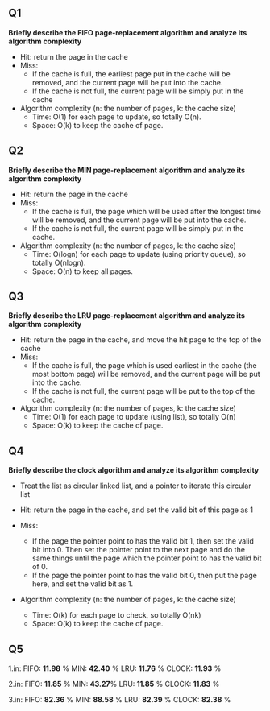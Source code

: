 ## Q1

**Briefly describe the FIFO page-replacement algorithm and analyze its algorithm complexity**

- Hit: return the page in the cache
- Miss: 
  - If the cache is full, the earliest page put in the cache will be removed, and the current page will be put into the cache.
  - If the cache is not full, the current page will be simply put in the cache
- Algorithm complexity (n: the number of pages, k: the cache size)
  - Time: O(1) for each page to update, so totally O(n).
  - Space: O(k) to keep the cache of page.

## Q2

**Briefly describe the MIN page-replacement algorithm and analyze its algorithm complexity**

- Hit: return the page in the cache
- Miss:
  - If the cache is full, the page which will be used after the longest time will be removed, and the current page will be put into the cache.
  - If the cache is not full, the current page will be simply put in the cache.
- Algorithm complexity (n: the number of pages, k: the cache size)
  - Time: O(logn) for each page to update (using priority queue), so totally O(nlogn).
  - Space: O(n) to keep all pages.

## Q3

**Briefly describe the LRU page-replacement algorithm and analyze its algorithm complexity**

- Hit: return the page in the cache, and move the hit page to the top of the cache
- Miss:
  - If the cache is full, the page which is used earliest in the cache (the most bottom page) will be removed, and the current page will be put into the cache.
  - If the cache is not full, the current page will be put to the top of the cache.
- Algorithm complexity (n: the number of pages, k: the cache size)
  - Time: O(1) for each page to update (using list), so totally O(n)
  - Space: O(k) to keep the cache of page.

## Q4

**Briefly describe the clock algorithm and analyze its algorithm complexity**

- Treat the list as circular linked list, and a pointer to iterate this circular list

- Hit: return the page in the cache, and set the valid bit of this page as 1
- Miss: 
  - If the page the pointer point to has the valid bit 1, then set the valid bit into 0. Then set the pointer point to the next page and do the same things until the page which the pointer point to has the valid bit of 0.
  - If the page the pointer point to has the valid bit 0, then put the page here, and set the valid bit as 1.
- Algorithm complexity (n: the number of pages, k: the cache size)
  - Time: O(k) for each page to check, so totally O(nk)
  - Space: O(k) to keep the cache of page.

## Q5

1.in: FIFO: **11.98** % MIN: **42.40** % LRU: **11.76** % CLOCK: **11.93** %

2.in: FIFO: **11.85** %  MIN:  **43.27**% LRU: **11.85** % CLOCK: **11.83** %

3.in: FIFO: **82.36** %  MIN: **88.58** % LRU: **82.39** % CLOCK: **82.38** % 
